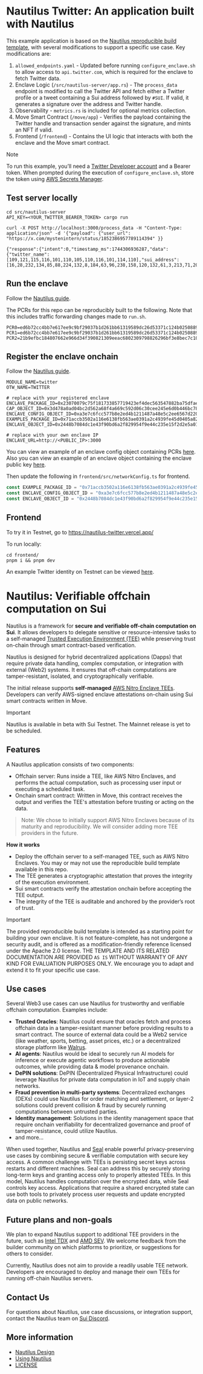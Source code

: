 # Nautilus Twitter: An application built with Nautilus

This example application is based on the [Nautilus reproducible build template](https://github.com/MystenLabs/nautilus), with several modifications to support a specific use case. Key modifications are:

1. `allowed_endpoints.yaml` - Updated before running `configure_enclave.sh` to allow access to `api.twitter.com`, which is required for the enclave to fetch Twitter data.
2. Enclave Logic (`/src/nautilus-server/app.rs`) - The `process_data` endpoint is modified to call the Twitter API and fetch either a Twitter profile or a tweet containing a Sui address followed by `#SUI`. If valid, it generates a signature over the address and Twitter handle.
3. Observability - `metrics.rs` is included for optional metrics collection. 
4. Move Smart Contract (`/move/app`) - Verifies the payload containing the Twitter handle and transaction sender against the signature, and mints an NFT if valid.
5. Frontend (`/frontend`) - Contains the UI logic that interacts with both the enclave and the Move smart contract.

> [!Note]
 > To run this example, you’ll need a [Twitter Developer account](https://developer.x.com) and a Bearer token. When prompted during the execution of `configure_enclave.sh`, store the token using [AWS Secrets Manager](https://docs.aws.amazon.com/secretsmanager/latest/userguide/create_secret.html).

## Test server locally

```shell
cd src/nautilus-server
API_KEY=<YOUR_TWITTER_BEARER_TOKEN> cargo run
```

```
curl -X POST http://localhost:3000/process_data -H "Content-Type: application/json" -d '{"payload": {"user_url": "https://x.com/mystenintern/status/1852386957789114394" }}

{"response":{"intent":0,"timestamp_ms":1744306936287,"data":{"twitter_name":[109,121,115,116,101,110,105,110,116,101,114,110],"sui_address":[16,28,232,134,85,88,224,132,8,184,63,96,238,158,120,132,61,3,213,71,200,80,203,225,44,181,153,225,120,51,221,62]}},"signature":"1af8cd02248e68312ca43f58bf3cf377b8ce27dbf1b58c8f9ab45a05b16724a47aa9dea5cc3334978d7354d832afe5db579ee45d4247098faaefb21563e10503"}%
```

## Run the enclave

Follow the [Nautilus guide](UsingNautilus.md#run-the-example-enclave). 

The PCRs for this repo can be reproducibly built to the following. Note that this includes traffic forwarding changes made to `run.sh`. 

```
PCR0=ed6b72cc4bb7e617ee9c9bf29037b1d261bb61319589dc26d53371c124b025088964e6cd4a09bca1516780bed9e454bb
PCR1=ed6b72cc4bb7e617ee9c9bf29037b1d261bb61319589dc26d53371c124b025088964e6cd4a09bca1516780bed9e454bb
PCR2=21b9efbc184807662e966d34f390821309eeac6802309798826296bf3e8bec7c10edb30948c90ba67310f7b964fc500a
```

## Register the enclave onchain

Follow the [Nautilus guide](UsingNautilus.md#register-the-enclave-onchain). 

```
MODULE_NAME=twitter
OTW_NAME=TWITTER

# replace with your registered enclave
ENCLAVE_PACKAGE_ID=0x23070079c75f181733857719423ef4dec563547882ba75dfae923d9c40c6fa73
CAP_OBJECT_ID=0x3d478a0ad04bc2d562a68f4a669c592d06c30cee245e6d0b446bc78e42dbefa6
ENCLAVE_CONFIG_OBJECT_ID=0xa3e7c6fcc577b8e2ed4b1211487a48e5c2ee6567d220f26f49ff5beb59a6a025
EXAMPLES_PACKAGE_ID=0x71accb3502a116e6138fb563ae0391a2c4939fe45d0405a82d688729bfb8c1e1
ENCLAVE_OBJECT_ID=0x2448b7084dc1e43f90bd6a2f829954f9e44c235e15f2d2e5a01c3f0ba975e3b0

# replace with your own enclave IP
ENCLAVE_URL=http://<PUBLIC_IP>:3000
```

You can view an example of an enclave config object containing PCRs [here](https://testnet.suivision.xyz/object/0xa3e7c6fcc577b8e2ed4b1211487a48e5c2ee6567d220f26f49ff5beb59a6a025). Also you can view an example of an enclave object containing the enclave public key [here](https://testnet.suivision.xyz/object/0x2448b7084dc1e43f90bd6a2f829954f9e44c235e15f2d2e5a01c3f0ba975e3b0).

Then update the following in `frontend/src/networkConfig.ts` for frontend. 

```typescript
const EXAMPLE_PACKAGE_ID = "0x71accb3502a116e6138fb563ae0391a2c4939fe45d0405a82d688729bfb8c1e1";
const ENCLAVE_CONFIG_OBJECT_ID = "0xa3e7c6fcc577b8e2ed4b1211487a48e5c2ee6567d220f26f49ff5beb59a6a025";
const ENCLAVE_OBJECT_ID = "0x2448b7084dc1e43f90bd6a2f829954f9e44c235e15f2d2e5a01c3f0ba975e3b0";
```

## Frontend

To try it in Testnet, go to https://nautilus-twitter.vercel.app/

To run locally:
```
cd frontend/
pnpm i && pnpm dev
```

An example Twitter identity on Testnet can be viewed [here](https://testnet.suivision.xyz/object/0xe8192c667130a937c855d831c27624f276b226068b2f65a9c0a8d24f41837ffe).

# Nautilus: Verifiable offchain computation on Sui

Nautilus is a framework for **secure and verifiable off-chain computation on Sui**. It allows developers to delegate sensitive or resource-intensive tasks to a self-managed [Trusted Execution Environment (TEE)](https://en.wikipedia.org/wiki/Trusted_execution_environment) while preserving trust on-chain through smart contract-based verification.

Nautilus is designed for hybrid decentralized applications (Dapps) that require private data handling, complex computation, or integration with external (Web2) systems. It ensures that off-chain computations are tamper-resistant, isolated, and cryptographically verifiable. 

The initial release supports **self-managed** [AWS Nitro Enclave TEEs](https://aws.amazon.com/ec2/nitro/nitro-enclaves/). Developers can verify AWS-signed enclave attestations on-chain using Sui smart contracts written in Move.

> [!IMPORTANT]
> Nautilus is available in beta with Sui Testnet. The Mainnet release is yet to be scheduled.

## Features

A Nautilus application consists of two components:

- Offchain server: Runs inside a TEE, like AWS Nitro Enclaves, and performs the actual computation, such as processing user input or executing a scheduled task.
- Onchain smart contract: Written in Move, this contract receives the output and verifies the TEE's attestation before trusting or acting on the data.

> Note: We chose to initially support AWS Nitro Enclaves because of its maturity and reproducibility. We will consider adding more TEE providers in the future.

**How it works**

- Deploy the offchain server to a self-managed TEE, such as AWS Nitro Enclaves. You may or may not use the reproducible build template available in this repo.
- The TEE generates a cryptographic attestation that proves the integrity of the execution environment.
- Sui smart contracts verify the attestation onchain before accepting the TEE output.
- The integrity of the TEE is auditable and anchored by the provider’s root of trust.

> [!IMPORTANT]
> The provided reproducible build template is intended as a starting point for building your own enclave. It is not feature-complete, has not undergone a security audit, and is offered as a modification-friendly reference licensed under the Apache 2.0 license. THE TEMPLATE AND ITS RELATED DOCUMENTATION ARE PROVIDED `AS IS` WITHOUT WARRANTY OF ANY KIND FOR EVALUATION PURPOSES ONLY.
> We encourage you to adapt and extend it to fit your specific use case.

## Use cases

Several Web3 use cases can use Nautilus for trustworthy and verifiable offchain computation. Examples include:

- **Trusted Oracles**: Nautilus could ensure that oracles fetch and process offchain data in a tamper-resistant manner before providing results to a smart contract. The source of external data could be a Web2 service (like weather, sports, betting, asset prices, etc.) or a decentralized storage platform like [Walrus](https://walrus.xyz).
- **AI agents**: Nautilus would be ideal to securely run AI models for inference or execute agentic workflows to produce actionable outcomes, while providing data & model provenance onchain.
- **DePIN solutions**: DePIN (Decentralized Physical Infrastructure) could leverage Nautilus for private data computation in IoT and supply chain networks.
- **Fraud prevention in multi-party systems**: Decentralized exchanges (DEXs) could use Nautilus for order matching and settlement, or layer-2 solutions could prevent collision & fraud by securely running computations between untrusted parties.
- **Identity management**: Solutions in the identity management space that require onchain verifiability for decentralized governance and proof of tamper-resistance, could utilize Nautilus.
- and more…

When used together, Nautilus and [Seal](https://github.com/MystenLabs/seal) enable powerful privacy-preserving use cases by combining secure & verifiable computation with secure key access. A common challenge with TEEs is persisting secret keys across restarts and different machines. Seal can address this by securely storing long-term keys and granting access only to properly attested TEEs. In this model, Nautilus handles computation over the encrypted data, while Seal controls key access. Applications that require a shared encrypted state can use both tools to privately process user requests and update encrypted data on public networks.

## Future plans and non-goals

We plan to expand Nautilus support to additional TEE providers in the future, such as [Intel TDX](https://www.intel.com/content/www/us/en/developer/tools/trust-domain-extensions/overview.html) and [AMD SEV](https://www.amd.com/en/developer/sev.html). We welcome feedback from the builder community on which platforms to prioritize, or suggestions for others to consider.

Currently, Nautilus does not aim to provide a readily usable TEE network. Developers are encouraged to deploy and manage their own TEEs for running off-chain Nautilus servers.

## Contact Us
For questions about Nautilus, use case discussions, or integration support, contact the Nautilus team on [Sui Discord](https://discord.com/channels/916379725201563759/1361500579603546223).

## More information 
- [Nautilus Design](Design.md)
- [Using Nautilus](UsingNautilus.md)
- [LICENSE](LICENSE)
